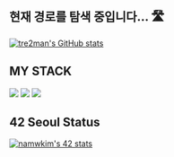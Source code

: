 ## 현재 경로를 탐색 중입니다... 🛣️ 

[![tre2man's GitHub stats](https://github-readme-stats.vercel.app/api?username=tre2man)](https://github.com/tre2man/github-readme-stats)

## MY STACK 
<img src="https://img.shields.io/badge/C-A8B9CC?style=flat-square&logo=C%2B%2B&logoColor=white"/></a>
<img src="https://img.shields.io/badge/c++-00599C?style=flat-square&logo=c%2B%2B&logoColor=white"/></a>
<img src="https://img.shields.io/badge/Python-3766AB?style=flat-square&logo=Python&logoColor=white"/></a>


## 42 Seoul Status
[![namwkim's 42 stats](https://badge42.herokuapp.com/api/stats/namwkim)](https://github.com/JaeSeoKim/badge42)

